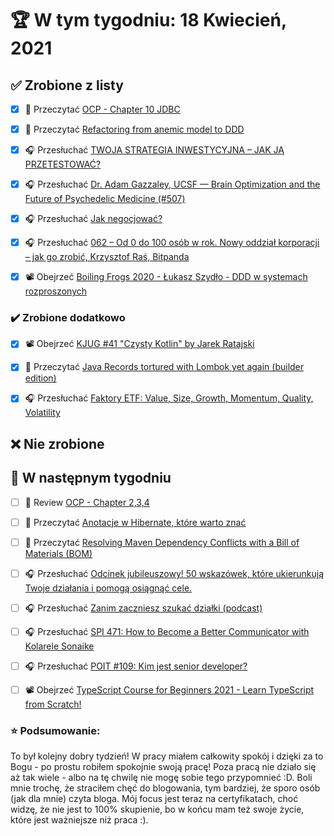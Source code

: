 # 🏆 W tym tygodniu: 18 Kwiecień, 2021


## ✅ Zrobione z listy
- [x] 📗 Przeczytać [OCP - Chapter 10 JDBC](https://www.amazon.com/OCP-Certified-Professional-Programmer-1Z0-809-dp-1119067901/dp/1119067901/ref=mt_other?_encoding=UTF8&me=&qid=)
- [x] 📗 Przeczytać [Refactoring from anemic model to DDD](https://blog.pragmatists.com/refactoring-from-anemic-model-to-ddd-880d3dd3d45f)
- [x] 🎧 Przesłuchać [TWOJA STRATEGIA INWESTYCYJNA – JAK JĄ PRZETESTOWAĆ?](https://marciniwuc.com/twoja-strategia-inwestycyjna/)
- [x] 🎧 Przesłuchać [Dr. Adam Gazzaley, UCSF — Brain Optimization and the Future of Psychedelic Medicine (#507)](https://tim.blog/2021/03/30/adam-gazzaley-2/)
- [x] 🎧 Przesłuchać [Jak negocjować?](https://blog.poradnik-budowlany.com/jak-negocjowac/)
- [x] 🎧 Przesłuchać [062 – Od 0 do 100 osób w rok. Nowy oddział korporacji – jak go zrobić, Krzysztof Raś, Bitpanda](https://piotrbucki.pl/062)
- [x] 📽️ Obejrzeć [Boiling Frogs 2020 - Łukasz Szydło - DDD w systemach rozproszonych](https://youtu.be/OWAqIgpekdg)


### ✔️ Zrobione dodatkowo
- [x] 📽️ Obejrzeć [KJUG #41 "Czysty Kotlin" by Jarek Ratajski](https://youtu.be/iAp2mLxS5-s)
- [x] 📗 Przeczytać [Java Records tortured with Lombok yet again (builder edition)](https://softwaregarden.dev/en/posts/new-java/records/vs-lombok-yet-again-with-builder-pattern/)
- [x] 🎧 Przesłuchać [Faktory ETF: Value, Size, Growth, Momentum, Quality, Volatility](https://inwestomat.eu/faktory-etf-value-size-growth-momentum-quality-volatility/)


## ❌ Nie zrobione


## 📝 W następnym tygodniu
- [ ] 📗 Review [OCP - Chapter 2,3,4](https://www.amazon.com/OCP-Certified-Professional-Programmer-1Z0-809-dp-1119067901/dp/1119067901/ref=mt_other?_encoding=UTF8&me=&qid=)
- [ ] 📗 Przeczytać [Anotacje w Hibernate, które warto znać](https://softwareskill.pl/anotacje-hibernate)
- [ ] 📗 Przeczytać [Resolving Maven Dependency Conflicts with a Bill of Materials (BOM)](https://reflectoring.io/maven-bom/)
- [ ] 🎧 Przesłuchać [Odcinek jubileuszowy! 50 wskazówek, które ukierunkują Twoje działania i pomogą osiągnąć cele.](https://zaprojektujswojezycie.pl/odcinek-jubileuszowy-50-wskazowek-ktore-ukierunkuja-twoje-dzialania-i-pomoga-osiagnac-cele/)
- [ ] 🎧 Przesłuchać [Zanim zaczniesz szukać działki (podcast)](https://blog.poradnik-budowlany.com/co-zanim-zaczniesz-szukac-dzialki-podcast/)
- [ ] 🎧 Przesłuchać [SPI 471: How to Become a Better Communicator with Kolarele Sonaike](https://www.smartpassiveincome.com/podcasts/become-a-better-communicator/)
- [ ] 🎧 Przesłuchać [POIT #109: Kim jest senior developer?](https://porozmawiajmyoit.pl/poit-109-kim-jest-senior-developer/)
- [ ] 📽️ Obejrzeć [TypeScript Course for Beginners 2021 - Learn TypeScript from Scratch!](https://youtu.be/BwuLxPH8IDs)


### ⭐ Podsumowanie:
To był kolejny dobry tydzień! W pracy miałem całkowity spokój i dzięki za to Bogu - po prostu robiłem spokojnie swoją pracę! Poza pracą nie działo się aż tak wiele - albo na tę chwilę nie mogę sobie tego przypomnieć :D. Boli mnie trochę, że straciłem chęć do blogowania, tym bardziej, że sporo osób (jak dla mnie) czyta bloga. Mój focus jest teraz na certyfikatach, choć widzę, że nie jest to 100% skupienie, bo w końcu mam też swoje życie, które jest ważniejsze niż praca :).
